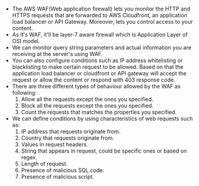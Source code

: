* The AWS WAF(Web application firewall) lets you monitor the HTTP and HTTPS requests that are forwarded to AWS Cloudfront, an application load balancer or API Gateway. Moreover, lets you control access to your content.  
* As it's WAF, it'll be layer-7 aware firewall which is Application Layer of OSI model.  
* We can monitor query string parameters and actual information you are receiving at the server's using WAF.  
* You can also configure conditions such as IP address whitelisting or blacklisting to make certain request to be allowed. Based on that the application load balancer or cloudfront or API gateway will accept the request or allow the content or respond with 403 response code.  
* There are three different types of behaviour allowed by the WAF as following:  
  1.  Allow all the requests except the ones you specified.  
  2.  Block all the requests except the ones you specified.  
  3.  Count the requests that matches the properties you specified.  
* We can define conditions by using characteristics of web requests such as:  
  1.  IP address that requests originate from.  
  2.  Country that requests originate from.  
  3.  Values in request headers.  
  4.  String that appears in request, could be specific ones or based on regex.  
  5.  Length of request.  
  6.  Presence of malicious SQL code.  
  7.  Presence of malicious script.  
